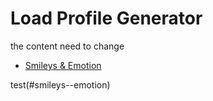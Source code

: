 # Load Profile Generator
the content need to change


- [Smileys & Emotion](#smileys--emotion)




test(#smileys--emotion)

